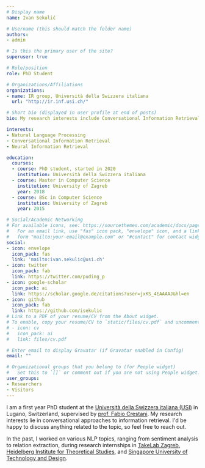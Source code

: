 ```yaml
---
# Display name
name: Ivan Sekulić

# Username (this should match the folder name)
authors:
- admin

# Is this the primary user of the site?
superuser: true

# Role/position
role: PhD Student

# Organizations/Affiliations
organizations:
- name: IR group, Università della Swizzera italiana
  url: "http://ir.inf.usi.ch/"

# Short bio (displayed in user profile at end of posts)
bio: My research interests include Conversational Information Retrieval and Natural Language Processing.

interests:
- Natural Language Processing
- Conversational Information Retrieval
- Neural Information Retrieval

education:
  courses:
  - course: PhD student, started in 2020
    institution: Università della Swizzera italiana
  - course: Master in Computer Science
    institution: University of Zagreb
    year: 2018
  - course: BSc in Computer Science 
    institution: University of Zagreb
    year: 2015

# Social/Academic Networking
# For available icons, see: https://sourcethemes.com/academic/docs/page-builder/#icons
#   For an email link, use "fas" icon pack, "envelope" icon, and a link in the
#   form "mailto:your-email@example.com" or "#contact" for contact widget.
social:
- icon: envelope
  icon_pack: fas
  link: 'mailto:ivan.sekulic@usi.ch' 
- icon: twitter
  icon_pack: fab
  link: https://twitter.com/puding_p
- icon: google-scholar
  icon_pack: ai
  link: https://scholar.google.de/citations?user=jxKS_4EAAAAJ&hl=en
- icon: github
  icon_pack: fab
  link: https://github.com/isekulic
# Link to a PDF of your resume/CV from the About widget.
# To enable, copy your resume/CV to `static/files/cv.pdf` and uncomment the lines below.
# - icon: cv
#   icon_pack: ai
#   link: files/cv.pdf

# Enter email to display Gravatar (if Gravatar enabled in Config)
email: ""

# Organizational groups that you belong to (for People widget)
#   Set this to `[]` or comment out if you are not using People widget.
user_groups:
- Researchers
- Visitors
---
```


I am a first year PhD student at the [Università della Swizzera italiana (USI)](https://www.usi.ch/en) in Lugano, Switzerland, supervised by [prof. Fabio Crestani](http://ir.inf.usi.ch/).
My research interests lie in conversational approaches to information retrieval.
I'd be happy to discuss anything related to the topic, so feel free to reach out.

In the past, I worked on various NLP topics, ranging from sentiment analysis to relation extraction, during research internships in [TakeLab Zagreb](http://takelab.fer.hr/), [Heidelberg Institute for Theoretical Studies](https://nlp.h-its.org/), and [Singapore University of Technology and Design](https://statnlp-research.github.io/).
